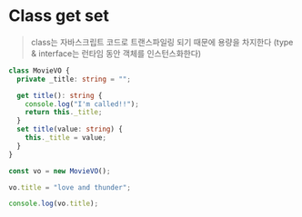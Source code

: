 # Class get set

> class는 자바스크립트 코드로 트랜스파일링 되기 때문에 용량을 차지한다 (type & interface는 런타임 동안 객체를 인스턴스화한다)

```ts
class MovieVO {
  private _title: string = "";

  get title(): string {
    console.log("I'm called!!");
    return this._title;
  }
  set title(value: string) {
    this._title = value;
  }
}

const vo = new MovieVO();

vo.title = "love and thunder";

console.log(vo.title);
```
